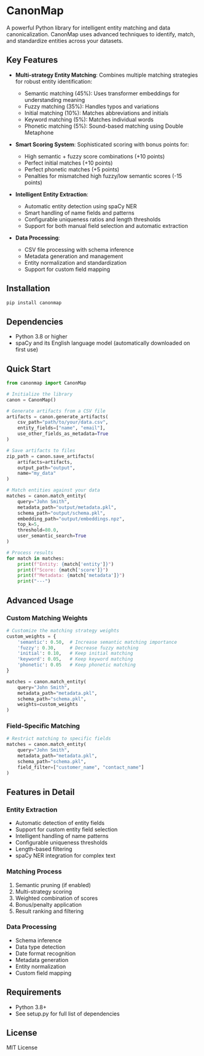 # CanonMap

A powerful Python library for intelligent entity matching and data canonicalization. CanonMap uses advanced techniques to identify, match, and standardize entities across your datasets.

## Key Features

- **Multi-strategy Entity Matching**: Combines multiple matching strategies for robust entity identification:
  - Semantic matching (45%): Uses transformer embeddings for understanding meaning
  - Fuzzy matching (35%): Handles typos and variations
  - Initial matching (10%): Matches abbreviations and initials
  - Keyword matching (5%): Matches individual words
  - Phonetic matching (5%): Sound-based matching using Double Metaphone

- **Smart Scoring System**: Sophisticated scoring with bonus points for:
  - High semantic + fuzzy score combinations (+10 points)
  - Perfect initial matches (+10 points)
  - Perfect phonetic matches (+5 points)
  - Penalties for mismatched high fuzzy/low semantic scores (-15 points)

- **Intelligent Entity Extraction**:
  - Automatic entity detection using spaCy NER
  - Smart handling of name fields and patterns
  - Configurable uniqueness ratios and length thresholds
  - Support for both manual field selection and automatic extraction

- **Data Processing**:
  - CSV file processing with schema inference
  - Metadata generation and management
  - Entity normalization and standardization
  - Support for custom field mapping

## Installation

```bash
pip install canonmap
```

## Dependencies

- Python 3.8 or higher
- spaCy and its English language model (automatically downloaded on first use)

## Quick Start

```python
from canonmap import CanonMap

# Initialize the library
canon = CanonMap()

# Generate artifacts from a CSV file
artifacts = canon.generate_artifacts(
    csv_path="path/to/your/data.csv",
    entity_fields=["name", "email"],
    use_other_fields_as_metadata=True
)

# Save artifacts to files
zip_path = canon.save_artifacts(
    artifacts=artifacts,
    output_path="output",
    name="my_data"
)

# Match entities against your data
matches = canon.match_entity(
    query="John Smith",
    metadata_path="output/metadata.pkl",
    schema_path="output/schema.pkl",
    embedding_path="output/embeddings.npz",
    top_k=5,
    threshold=80.0,
    user_semantic_search=True
)

# Process results
for match in matches:
    print(f"Entity: {match['entity']}")
    print(f"Score: {match['score']}")
    print(f"Metadata: {match['metadata']}")
    print("---")
```

## Advanced Usage

### Custom Matching Weights

```python
# Customize the matching strategy weights
custom_weights = {
    'semantic': 0.50,  # Increase semantic matching importance
    'fuzzy': 0.30,     # Decrease fuzzy matching
    'initial': 0.10,   # Keep initial matching
    'keyword': 0.05,   # Keep keyword matching
    'phonetic': 0.05   # Keep phonetic matching
}

matches = canon.match_entity(
    query="John Smith",
    metadata_path="metadata.pkl",
    schema_path="schema.pkl",
    weights=custom_weights
)
```

### Field-Specific Matching

```python
# Restrict matching to specific fields
matches = canon.match_entity(
    query="John Smith",
    metadata_path="metadata.pkl",
    schema_path="schema.pkl",
    field_filter=["customer_name", "contact_name"]
)
```

## Features in Detail

### Entity Extraction
- Automatic detection of entity fields
- Support for custom entity field selection
- Intelligent handling of name patterns
- Configurable uniqueness thresholds
- Length-based filtering
- spaCy NER integration for complex text

### Matching Process
1. Semantic pruning (if enabled)
2. Multi-strategy scoring
3. Weighted combination of scores
4. Bonus/penalty application
5. Result ranking and filtering

### Data Processing
- Schema inference
- Data type detection
- Date format recognition
- Metadata generation
- Entity normalization
- Custom field mapping

## Requirements

- Python 3.8+
- See setup.py for full list of dependencies

## License

MIT License 